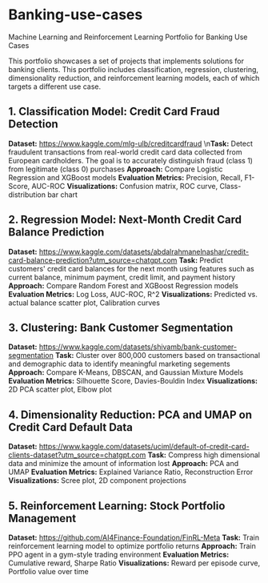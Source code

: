 # Banking-use-cases
Machine Learning and Reinforcement Learning Portfolio for Banking Use Cases

This portfolio showcases a set of projects that implements solutions for banking clients. This portfolio includes classification, regression, clustering, dimensionality reduction, and reinforcement learning models, each of which targets a different use case.

## **1. Classification Model: Credit Card Fraud Detection**
**Dataset:** https://www.kaggle.com/mlg-ulb/creditcardfraud
\n**Task:** Detect fraudulent transactions from real-world credit card data collected from European cardholders. The goal is to accurately distinguish fraud (class 1) from legitimate (class 0) purchases
**Approach:** Compare Logistic Regression and XGBoost models
**Evaluation Metrics:** Precision, Recall, F1-Score, AUC-ROC
**Visualizations:** Confusion matrix, ROC curve, Class-distribution bar chart

## **2. Regression Model: Next-Month Credit Card Balance Prediction**
**Dataset:** https://www.kaggle.com/datasets/abdalrahmanelnashar/credit-card-balance-prediction?utm_source=chatgpt.com
**Task:** Predict customers' credit card balances for the next month using features such as current balance, minimum payment, credit limit, and payment history
**Approach:** Compare Random Forest and XGBoost Regression models
**Evaluation Metrics:** Log Loss, AUC-ROC, R^2
**Visualizations:** Predicted vs. actual balance scatter plot, Calibration curves

## **3. Clustering: Bank Customer Segmentation**
**Dataset:** https://www.kaggle.com/datasets/shivamb/bank-customer-segmentation
**Task:** Cluster over 800,000 customers based on transactional and demographic data to identify meaningful marketing segements
**Approach:** Compare K-Means, DBSCAN, and Gaussian Mixture Models
**Evaluation Metrics:** Silhouette Score, Davies-Bouldin Index
**Visualizations:** 2D PCA scatter plot, Elbow plot

## **4. Dimensionality Reduction: PCA and UMAP on Credit Card Default Data**
**Dataset:** https://www.kaggle.com/datasets/uciml/default-of-credit-card-clients-dataset?utm_source=chatgpt.com
**Task:** Compress high dimensional data and minimize the amount of information lost
**Approach:** PCA and UMAP
**Evaluation Metrics:** Explained Variance Ratio, Reconstruction Error
**Visualizations:** Scree plot, 2D component projections

## **5. Reinforcement Learning: Stock Portfolio Management**
**Dataset:** https://github.com/AI4Finance-Foundation/FinRL-Meta
**Task:** Train reinforcement learning model to optimize portfolio returns
**Approach:** Train PPO agent in a gym-style trading environment
**Evaluation Metrics:** Cumulative reward, Sharpe Ratio
**Visualizations:** Reward per episode curve, Portfolio value over time
